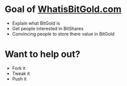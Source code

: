 # Goal of [WhatisBitGold.com](http://www.whatisbitgold.com/)

- Explain what BitGold is
- Get people interested in BitShares
- Convincing people to store there value in BitGold

# Want to help out?

- Fork it
- Tweak it
- Push it